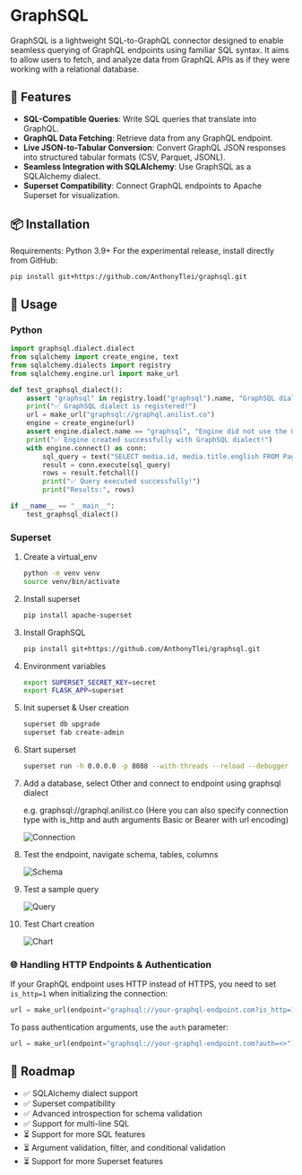 # GraphSQL

GraphSQL is a lightweight SQL-to-GraphQL connector designed to enable seamless querying of GraphQL endpoints using familiar SQL syntax. It aims to allow users to fetch, and analyze data from GraphQL APIs as if they were working with a relational database.

## 🚀 Features

- **SQL-Compatible Queries**: Write SQL queries that translate into GraphQL.
- **GraphQL Data Fetching**: Retrieve data from any GraphQL endpoint.
- **Live JSON-to-Tabular Conversion**: Convert GraphQL JSON responses into structured tabular formats (CSV, Parquet, JSONL).
- **Seamless Integration with SQLAlchemy**: Use GraphSQL as a SQLAlchemy dialect.
- **Superset Compatibility**: Connect GraphQL endpoints to Apache Superset for visualization.

## 📦 Installation

Requirements: Python 3.9+
For the experimental release, install directly from GitHub:

```sh
pip install git+https://github.com/AnthonyTlei/graphsql.git
```

## 🔧 Usage

### Python

```python
import graphsql.dialect.dialect
from sqlalchemy import create_engine, text
from sqlalchemy.dialects import registry
from sqlalchemy.engine.url import make_url

def test_graphsql_dialect():
    assert "graphsql" in registry.load("graphsql").name, "GraphSQL dialect is not registered!"
    print("✅ GraphSQL dialect is registered!")
    url = make_url("graphsql://graphql.anilist.co")
    engine = create_engine(url)
    assert engine.dialect.name == "graphsql", "Engine did not use the GraphSQL dialect!"
    print("✅ Engine created successfully with GraphSQL dialect!")
    with engine.connect() as conn:
        sql_query = text("SELECT media.id, media.title.english FROM Page")
        result = conn.execute(sql_query)
        rows = result.fetchall()
        print("✅ Query executed successfully!")
        print("Results:", rows)

if __name__ == "__main__":
    test_graphsql_dialect()
```

### Superset

1. Create a virtual_env

   ```bash
   python -m venv venv
   source venv/bin/activate
   ```

2. Install superset

   ```bash
   pip install apache-superset
   ```

3. Install GraphSQL

   ```bash
   pip install git+https://github.com/AnthonyTlei/graphsql.git
   ```

4. Environment variables

   ```bash
   export SUPERSET_SECRET_KEY=secret
   export FLASK_APP=superset
   ```

5. Init superset & User creation

   ```bash
   superset db upgrade
   superset fab create-admin
   ```

6. Start superset

   ```bash
   superset run -h 0.0.0.0 -p 8088 --with-threads --reload --debugger
   ```

7. Add a database, select Other and connect to endpoint using graphsql dialect

   e.g. graphsql://graphql.anilist.co
   (Here you can also specify connection type with is_http and auth arguments Basic or Bearer with url encoding)

   ![Connection](docs/images/superset/superset-connection.png)

8. Test the endpoint, navigate schema, tables, columns

   ![Schema](docs/images/superset/superset-tables-columns.png)

9. Test a sample query

   ![Query](docs/images/superset/superset-sample-query.png)

10. Test Chart creation

    ![Chart](docs/images/superset/superset-sample-chart.png)

### 🌐 Handling HTTP Endpoints & Authentication

If your GraphQL endpoint uses HTTP instead of HTTPS, you need to set `is_http=1` when initializing the connection:

```python
url = make_url(endpoint="graphsql://your-graphql-endpoint.com?is_http=1")
```

To pass authentication arguments, use the `auth` parameter:

```python
url = make_url(endpoint="graphsql://your-graphql-endpoint.com?auth=<>")
```

## 🎯 Roadmap

- ✅ SQLAlchemy dialect support
- ✅ Superset compatibility
- ✅ Advanced introspection for schema validation
- ✅ Support for multi-line SQL
- ⏳ Support for more SQL features
- ⏳ Argument validation, filter, and conditional validation
- ⏳ Support for more Superset features
